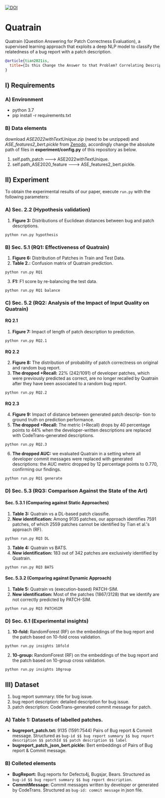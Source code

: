 [![DOI](https://zenodo.org/badge/392095984.svg)](https://zenodo.org/badge/latestdoi/392095984)

Quatrain
=======
Quatrain (Question Answering for Patch Correctness Evaluation), a supervised learning approach that exploits a deep NLP model to classify the
relatedness of a bug report with a patch description.
```bibtex
@article{tian2021is,
  title={Is this Change the Answer to that Problem? Correlating Descriptions of Bug and Code Changes for Evaluating Patch Correctness},
}
```
## Ⅰ) Requirements
### A) Environment 
  * python 3.7
  * pip install -r requirements.txt
### B) Data elements 
  download _ASE2022withTextUnique.zip_ (need to be unzipped) and _ASE_features2_bert.pickle_ from [Zenodo](https://zenodo.org/record/6946294#.Yub3NWQzZhE "Dataset for Quatrain"), 
  accordingly change the absolute path of files in **experiment/config.py** of this repository as below.
  1. self.path_patch ---> ASE2022withTextUnique.
  2. self.path_ASE2020_feature ---> ASE_features2_bert.pickle.

## Ⅱ) Experiment

To obtain the experimental results of our paper, execute `run.py` with the following parameters:

### A) Sec. 2.2 (Hypothesis validation)
  1. **Figure 3:** Distributions of Euclidean distances between bug and patch descriptions.
```
python run.py hypothesis
```

### B) Sec. 5.1 (RQ1: Effectiveness of Quatrain) 
  1. **Figure 6:** Distribution of Patches in Train and Test Data. 
  2. **Table 2.:** Confusion matrix of Quatrain prediction.
```
python run.py RQ1
```
  3. **F1:** F1 score by re-balancing the test data.
```
python run.py RQ1 balance
```  

### C) Sec. 5.2 (RQ2: Analysis of the Impact of Input Quality on Quatrain)
#### RQ 2.1
  1. **Figure 7:**  Impact of length of patch description to prediction.
```
python run.py RQ2.1
```
#### RQ 2.2
  2. **Figure 8:**  The distribution of probability of patch correctness
on original and random bug report.
  3. **The dropped +Recall:**  22% (242/1091) of developer patches, which were previously predicted as correct, are no longer recalled by Quatrain after they have been associated to a random bug report.
```
python run.py RQ2.2
```
#### RQ 2.3
  4. **Figure 9:**   Impact of distance between generated patch descrip-
tion to ground truth on prediction performance.
  5. **The dropped +Recall:**  The metric (+Recall) drops by 40 percentage points to 44\% when the developer-written descriptions are replaced with CodeTrans-generated descriptions.
```
python run.py RQ2.3
```
  6. **The dropped AUC:**  we evaluated Quatrain in a setting where all developer commit messages were replaced with generated descriptions: the AUC metric dropped by 12 percentage points to 0.770, confirming our findings.
```
python run.py RQ1 generate
```

### D) Sec. 5.3 (RQ3: Comparison Against the State of the Art)
#### Sec. 5.3.1 (Comparing against Static Approaches)
  1. **Table 3:** Quatrain vs a DL-based patch classifie.
  2. **New identification:**  Among 9135 patches, our approach identifies 7591 patches, of which 2559 patches cannot be identified by Tian et al.'s approach (RF).
```
python run.py RQ3 DL
```
  3. **Table 4:** Quatrain vs BATS.
  4. **New identification:**  183 out of 342 patches are exclusively identified by Quatrain.
```
python run.py RQ3 BATS
```

#### Sec. 5.3.2 (Comparing against Dynamic Approach)
  1. **Table 5:** Quatrain vs (execution-based) PATCH-SIM.
  2. **New identification:**  Most of the patches (1867/3128) that we identify are not correctly predicted by PATCH-SIM.
```
python run.py RQ3 PATCHSIM
```

### D) Sec. 6.1 (Experimental insights)
  1. **10-fold:** RandomForest (RF) on the embeddings of the bug report and the patch based on 10-fold cross validation.
```
python run.py insights 10fold
```
  2. **10-group:** RandomForest (RF) on the embeddings of the bug report and the patch based on 10-group cross validation.
```
python run.py insights 10group
```

## Ⅲ) Dataset
  1. bug report summary: title for bug issue.
  2. bug report description: detailed description for bug issue.
  3. patch description: CodeTrans-generated commit message for patch.

### A) Table 1: Datasets of labelled patches.
* **bugreport_patch.txt:** 9135 (1591:7544) Pairs of Bug report & Commit message. Structured as `bug-id $$ bug report summary $$ bug report description $$ patchId $$ patch description $$ label`
* **bugreport_patch_json_bert.pickle:** Bert embeddings of Pairs of Bug report & Commit message.

### B) Colleted elements
* **BugReport:** Bug reports for Defects4j, Bugsjar, Bears. Structured as `bug-id $$ bug report summary $$ bug report description`.
* **CommitMessage:** Commit messages written by developer or generated by CodeTrans. Structured as `bug-id: commit message` in json file.

[//]: # (* **Patches.zip:** collected patches for Defects4J, Bears, Bugs.jar)



[//]: # (### deduplicate.py)
[//]: # (deduplicating same patches.)